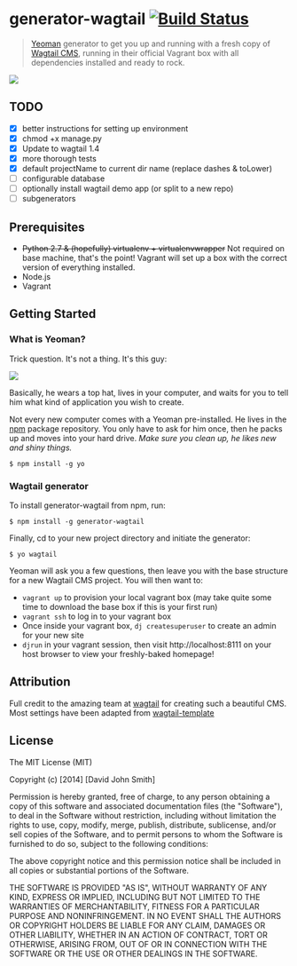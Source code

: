 # generator-wagtail [![Build Status](https://secure.travis-ci.org/precise54/generator-wagtail.png?branch=master)](https://travis-ci.org/precise54/generator-wagtail)

> [Yeoman](http://yeoman.io) generator to get you up and running with a fresh copy of [Wagtail CMS](http://www.github.com/torchbox/wagtail), running in their official Vagrant box with all dependencies installed and ready to rock.

![](http://i.imgur.com/msvq1g5.png)

## TODO

- [x] better instructions for setting up environment
- [x] chmod +x manage.py
- [x] Update to wagtail 1.4
- [x] more thorough tests
- [x] default projectName to current dir name (replace dashes & toLower)
- [ ] configurable database
- [ ] optionally install wagtail demo app (or split to a new repo)
- [ ] subgenerators

## Prerequisites
- ~~Python 2.7 & (hopefully) virtualenv + virtualenvwrapper~~ Not required on base machine, that's the point! Vagrant will set up a box with the correct version of everything installed.
- Node.js
- Vagrant

## Getting Started

### What is Yeoman?

Trick question. It's not a thing. It's this guy:

![](http://i.imgur.com/JHaAlBJ.png)

Basically, he wears a top hat, lives in your computer, and waits for you to tell him what kind of application you wish to create.

Not every new computer comes with a Yeoman pre-installed. He lives in the [npm](https://npmjs.org) package repository. You only have to ask for him once, then he packs up and moves into your hard drive. *Make sure you clean up, he likes new and shiny things.*

```
$ npm install -g yo
```

### Wagtail generator

To install generator-wagtail from npm, run:

```
$ npm install -g generator-wagtail
```

Finally, cd to your new project directory and initiate the generator:

```
$ yo wagtail
```

Yeoman will ask you a few questions, then leave you with the base structure for a new Wagtail CMS project. You will then want to:
- `vagrant up` to provision your local vagrant box (may take quite some time to download the base box if this is your first run)
- `vagrant ssh` to log in to your vagrant box
- Once inside your vagrant box, `dj createsuperuser` to create an admin for your new site
- `djrun` in your vagrant session, then visit http://localhost:8111 on your host browser to view your freshly-baked homepage!

## Attribution

Full credit to the amazing team at [wagtail](http://wagtail.io) for creating such a beautiful CMS. Most settings have been adapted from [wagtail-template](http://github.com/torchbox/wagtail-template)

## License

The MIT License (MIT)

Copyright (c) [2014] [David John Smith]

Permission is hereby granted, free of charge, to any person obtaining a copy
of this software and associated documentation files (the "Software"), to deal
in the Software without restriction, including without limitation the rights
to use, copy, modify, merge, publish, distribute, sublicense, and/or sell
copies of the Software, and to permit persons to whom the Software is
furnished to do so, subject to the following conditions:

The above copyright notice and this permission notice shall be included in all
copies or substantial portions of the Software.

THE SOFTWARE IS PROVIDED "AS IS", WITHOUT WARRANTY OF ANY KIND, EXPRESS OR
IMPLIED, INCLUDING BUT NOT LIMITED TO THE WARRANTIES OF MERCHANTABILITY,
FITNESS FOR A PARTICULAR PURPOSE AND NONINFRINGEMENT. IN NO EVENT SHALL THE
AUTHORS OR COPYRIGHT HOLDERS BE LIABLE FOR ANY CLAIM, DAMAGES OR OTHER
LIABILITY, WHETHER IN AN ACTION OF CONTRACT, TORT OR OTHERWISE, ARISING FROM,
OUT OF OR IN CONNECTION WITH THE SOFTWARE OR THE USE OR OTHER DEALINGS IN THE
SOFTWARE.
